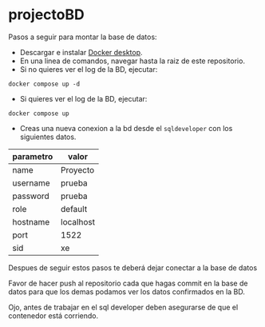 # projectoBD
Pasos a seguir para montar la base de datos:
- Descargar e instalar [Docker desktop](https://www.docker.com/products/docker-desktop/).
- En una linea de comandos, navegar hasta la raiz de este repositorio.
- Si no quieres ver el log de la BD, ejecutar:
``` 
docker compose up -d
```
- Si quieres ver el log de la BD, ejecutar:
```
docker compose up
```
- Creas una nueva conexion a la bd desde el `sqldeveloper` con los siguientes datos.

|parametro|valor|
|-|-|
|name|Proyecto|
|username|prueba|
|password|prueba|
|role|default|
|hostname|localhost|
|port|1522|
|sid|xe|

Despues de seguir estos pasos te deberá dejar conectar a la base de datos

Favor de hacer push al repositorio cada que hagas commit en la base de datos para que los demas podamos ver los datos confirmados en la BD.

Ojo, antes de trabajar en el sql developer deben asegurarse de que el contenedor está corriendo.
